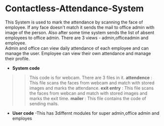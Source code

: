 # Contactless-Attendance-System

This System is used to mark the attendance by scanning the face of employee. If any face doesn't match it sends the mail to office admin with image of the person. Also after some time system sends the list of absent employees to office admin.
There are 3 views - admin,officeadmin and employee.  
Admin and office can view daily attendance of each employee and can manage the user.
Employee can view their own attendance and manage their profile.

* **System code**
>> This code is for webcam. There are 3 files in it.
>> **attendence** : This file scans the faces from webcam and match with stored images and marks the attendance.
>> **exit entry** : This file scans the faces from webcan and match with stored images and marks the exit time.
>> **mailer** : This file contains the code of sending mails.

* **User code**
-This has 3differnt modules for super admin,office admin and employes
